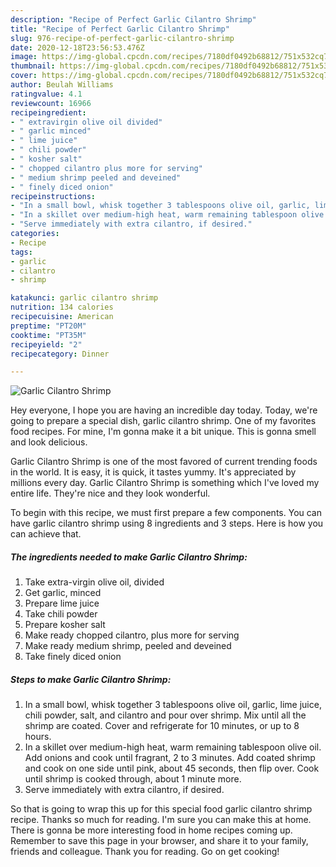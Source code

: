 ```yaml
---
description: "Recipe of Perfect Garlic Cilantro Shrimp"
title: "Recipe of Perfect Garlic Cilantro Shrimp"
slug: 976-recipe-of-perfect-garlic-cilantro-shrimp
date: 2020-12-18T23:56:53.476Z
image: https://img-global.cpcdn.com/recipes/7180df0492b68812/751x532cq70/garlic-cilantro-shrimp-recipe-main-photo.jpg
thumbnail: https://img-global.cpcdn.com/recipes/7180df0492b68812/751x532cq70/garlic-cilantro-shrimp-recipe-main-photo.jpg
cover: https://img-global.cpcdn.com/recipes/7180df0492b68812/751x532cq70/garlic-cilantro-shrimp-recipe-main-photo.jpg
author: Beulah Williams
ratingvalue: 4.1
reviewcount: 16966
recipeingredient:
- " extravirgin olive oil divided"
- " garlic minced"
- " lime juice"
- " chili powder"
- " kosher salt"
- " chopped cilantro plus more for serving"
- " medium shrimp peeled and deveined"
- " finely diced onion"
recipeinstructions:
- "In a small bowl, whisk together 3 tablespoons olive oil, garlic, lime juice, chili powder, salt, and cilantro and pour over shrimp. Mix until all the shrimp are coated. Cover and refrigerate for 10 minutes, or up to 8 hours."
- "In a skillet over medium-high heat, warm remaining tablespoon olive oil. Add onions and cook until fragrant, 2 to 3 minutes. Add coated shrimp and cook on one side until pink, about 45 seconds, then flip over. Cook until shrimp is cooked through, about 1 minute more."
- "Serve immediately with extra cilantro, if desired."
categories:
- Recipe
tags:
- garlic
- cilantro
- shrimp

katakunci: garlic cilantro shrimp 
nutrition: 134 calories
recipecuisine: American
preptime: "PT20M"
cooktime: "PT35M"
recipeyield: "2"
recipecategory: Dinner

---
```



![Garlic Cilantro Shrimp](https://img-global.cpcdn.com/recipes/7180df0492b68812/751x532cq70/garlic-cilantro-shrimp-recipe-main-photo.jpg)

Hey everyone, I hope you are having an incredible day today. Today, we're going to prepare a special dish, garlic cilantro shrimp. One of my favorites food recipes. For mine, I'm gonna make it a bit unique. This is gonna smell and look delicious.



Garlic Cilantro Shrimp is one of the most favored of current trending foods in the world. It is easy, it is quick, it tastes yummy. It's appreciated by millions every day. Garlic Cilantro Shrimp is something which I've loved my entire life. They're nice and they look wonderful.


To begin with this recipe, we must first prepare a few components. You can have garlic cilantro shrimp using 8 ingredients and 3 steps. Here is how you can achieve that.

<!--inarticleads1-->

##### The ingredients needed to make Garlic Cilantro Shrimp:

1. Take  extra-virgin olive oil, divided
1. Get  garlic, minced
1. Prepare  lime juice
1. Take  chili powder
1. Prepare  kosher salt
1. Make ready  chopped cilantro, plus more for serving
1. Make ready  medium shrimp, peeled and deveined
1. Take  finely diced onion




<!--inarticleads2-->

##### Steps to make Garlic Cilantro Shrimp:

1. In a small bowl, whisk together 3 tablespoons olive oil, garlic, lime juice, chili powder, salt, and cilantro and pour over shrimp. Mix until all the shrimp are coated. Cover and refrigerate for 10 minutes, or up to 8 hours.
1. In a skillet over medium-high heat, warm remaining tablespoon olive oil. Add onions and cook until fragrant, 2 to 3 minutes. Add coated shrimp and cook on one side until pink, about 45 seconds, then flip over. Cook until shrimp is cooked through, about 1 minute more.
1. Serve immediately with extra cilantro, if desired.




So that is going to wrap this up for this special food garlic cilantro shrimp recipe. Thanks so much for reading. I'm sure you can make this at home. There is gonna be more interesting food in home recipes coming up. Remember to save this page in your browser, and share it to your family, friends and colleague. Thank you for reading. Go on get cooking!
